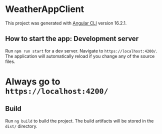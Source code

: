 # WeatherAppClient

This project was generated with [Angular CLI](https://github.com/angular/angular-cli) version 16.2.1.

## How to start the app: Development server

Run `npm run start` for a dev server. Navigate to `https://localhost:4200/`. The application will automatically reload if you change any of the source files.
# Always go to `https://localhost:4200/`

## Build

Run `ng build` to build the project. The build artifacts will be stored in the `dist/` directory.
